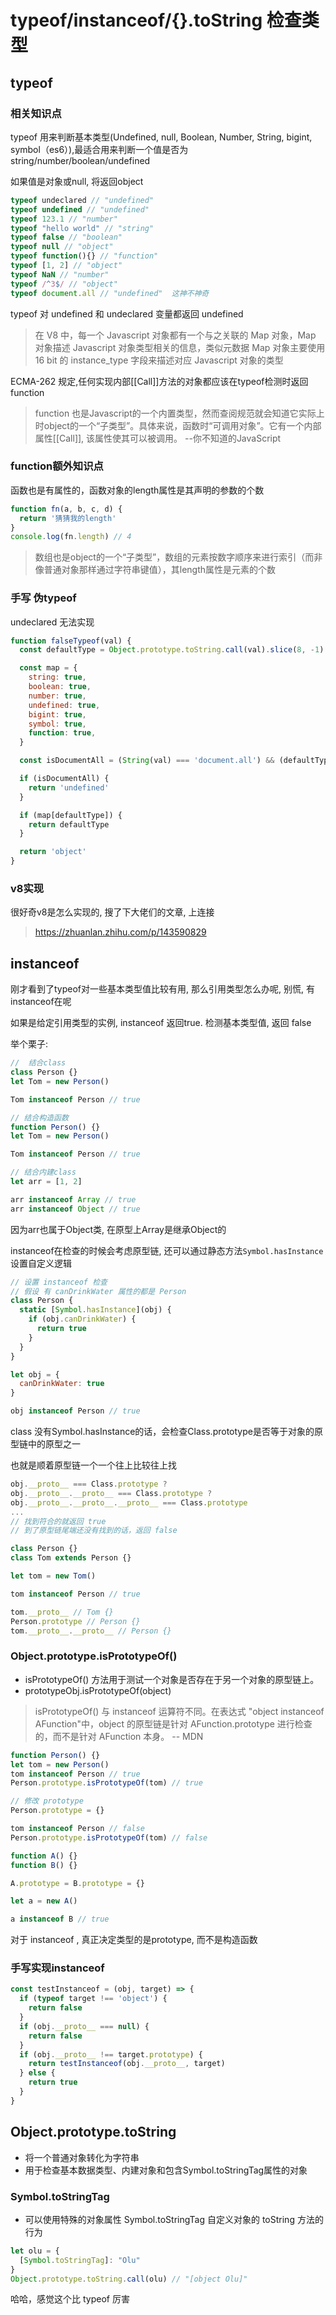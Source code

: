# typeof/instanceof/{}.toString 检查类型

## typeof

### 相关知识点

typeof 用来判断基本类型(Undefined, null, Boolean, Number, String, bigint, symbol（es6）),最适合用来判断一个值是否为string/number/boolean/undefined

如果值是对象或null, 将返回object

```js
typeof undeclared // "undefined"
typeof undefined // "undefined"
typeof 123.1 // "number"
typeof "hello world" // "string"
typeof false // "boolean"
typeof null // "object"
typeof function(){} // "function"
typeof [1, 2] // "object"
typeof NaN // "number"
typeof /^3$/ // "object"
typeof document.all // "undefined"  这神不神奇
```

typeof 对 undefined 和 undeclared 变量都返回 undefined

> 在 V8 中，每一个 Javascript 对象都有一个与之关联的 Map 对象，Map 对象描述 Javascript 对象类型相关的信息，类似元数据
> Map 对象主要使用 16 bit 的 instance_type 字段来描述对应 Javascript 对象的类型

ECMA-262 规定,任何实现内部[[Call]]方法的对象都应该在typeof检测时返回function

> function 也是Javascript的一个内置类型，然而查阅规范就会知道它实际上时object的一个“子类型”。具体来说，函数时“可调用对象”。它有一个内部属性[[Call]], 该属性使其可以被调用。 --你不知道的JavaScript

### function额外知识点

函数也是有属性的，函数对象的length属性是其声明的参数的个数

```js
function fn(a, b, c, d) {
  return '猜猜我的length'
}
console.log(fn.length) // 4
```

> 数组也是object的一个“子类型”，数组的元素按数字顺序来进行索引（而非像普通对象那样通过字符串键值），其length属性是元素的个数

### 手写 伪typeof

undeclared 无法实现

```js
function falseTypeof(val) {
  const defaultType = Object.prototype.toString.call(val).slice(8, -1).toLowerCase()

  const map = {
    string: true,
    boolean: true,
    number: true,
    undefined: true,
    bigint: true,
    symbol: true,
    function: true,
  }

  const isDocumentAll = (String(val) === 'document.all') && (defaultType === 'htmlallcollection')

  if (isDocumentAll) {
    return 'undefined'
  }

  if (map[defaultType]) {
    return defaultType
  }

  return 'object'
}
```

### v8实现

很好奇v8是怎么实现的, 搜了下大佬们的文章, 上连接

> <https://zhuanlan.zhihu.com/p/143590829>

## instanceof

刚才看到了typeof对一些基本类型值比较有用, 那么引用类型怎么办呢, 别慌, 有instanceof在呢

如果是给定引用类型的实例, instanceof 返回true. 检测基本类型值, 返回 false

举个栗子:

```js
//  结合class
class Person {}
let Tom = new Person()

Tom instanceof Person // true
```

```js
// 结合构造函数
function Person() {}
let Tom = new Person()

Tom instanceof Person // true
```

```js
// 结合内建class
let arr = [1, 2]

arr instanceof Array // true
arr instanceof Object // true
```

因为arr也属于Object类, 在原型上Array是继承Object的

instanceof在检查的时候会考虑原型链, 还可以通过静态方法`Symbol.hasInstance`设置自定义逻辑

```js
// 设置 instanceof 检查
// 假设 有 canDrinkWater 属性的都是 Person
class Person {
  static [Symbol.hasInstance](obj) {
    if (obj.canDrinkWater) {
      return true
    }
  }
}

let obj = {
  canDrinkWater: true
}

obj instanceof Person // true
```

class 没有Symbol.hasInstance的话，会检查Class.prototype是否等于对象的原型链中的原型之一

也就是顺着原型链一个一个往上比较往上找

```js
obj.__proto__ === Class.prototype ?
obj.__proto__.__proto__ === Class.prototype ?
obj.__proto__.__proto__.__proto__ === Class.prototype
...
// 找到符合的就返回 true
// 到了原型链尾端还没有找到的话，返回 false
```

```js
class Person {}
class Tom extends Person {}

let tom = new Tom()

tom instanceof Person // true

tom.__proto__ // Tom {}
Person.prototype // Person {}
tom.__proto__.__proto__ // Person {}
```

### Object.prototype.isPrototypeOf()

- isPrototypeOf() 方法用于测试一个对象是否存在于另一个对象的原型链上。
- prototypeObj.isPrototypeOf(object)

> isPrototypeOf() 与 instanceof 运算符不同。在表达式 "object instanceof AFunction"中，object 的原型链是针对 AFunction.prototype 进行检查的，而不是针对 AFunction 本身。 -- MDN

```js
function Person() {}
let tom = new Person()
tom instanceof Person // true
Person.prototype.isPrototypeOf(tom) // true

// 修改 prototype
Person.prototype = {}

tom instanceof Person // false
Person.prototype.isPrototypeOf(tom) // false
```

```js
function A() {}
function B() {}

A.prototype = B.prototype = {}

let a = new A()

a instanceof B // true
```

对于 instanceof , 真正决定类型的是prototype, 而不是构造函数

### 手写实现instanceof

```js
const testInstanceof = (obj, target) => {
  if (typeof target !== 'object') {
    return false
  }
  if (obj.__proto__ === null) {
    return false
  }
  if (obj.__proto__ !== target.prototype) {
    return testInstanceof(obj.__proto__, target)
  } else {
    return true
  }
}
```

## Object.prototype.toString

- 将一个普通对象转化为字符串
- 用于检查基本数据类型、内建对象和包含Symbol.toStringTag属性的对象

### Symbol.toStringTag

- 可以使用特殊的对象属性 Symbol.toStringTag 自定义对象的 toString 方法的行为

```js
let olu = {
  [Symbol.toStringTag]: "Olu"
}
Object.prototype.toString.call(olu) // "[object Olu]"
```

哈哈，感觉这个比 typeof 厉害
